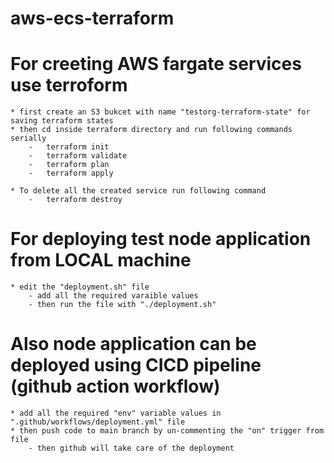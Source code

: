 # aws-ecs-terraform


# For creeting AWS fargate services use terroform
    * first create an S3 bukcet with name "testorg-terraform-state" for saving terraform states
    * then cd inside terraform directory and run following commands serially
        -   terraform init
        -   terraform validate
        -   terraform plan
        -   terraform apply

    * To delete all the created service run following command
        -   terraform destroy

# For deploying test node application from LOCAL machine
    * edit the "deployment.sh" file 
        - add all the required varaible values
        - then run the file with "./deployment.sh"

# Also node application can be deployed using CICD pipeline (github action workflow)
    * add all the required "env" variable values in ".github/workflows/deployment.yml" file
    * then push code to main branch by un-commenting the "on" trigger from file
        - then github will take care of the deployment
